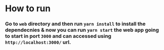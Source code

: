 # How to run

### Go to `web` directory and then run `yarn install` to install the dependecnies & now you can run `yarn start` the web app going to start in port `3000` and can accessed using `http://localhost:3000/` url.
